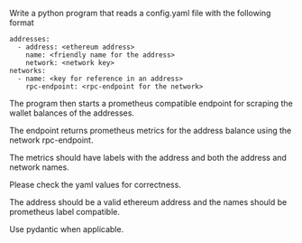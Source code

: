 
Write a python program that reads a config.yaml file with the following format

```
addresses:
  - address: <ethereum address>
    name: <friendly name for the address>
    network: <network key>
networks:
  - name: <key for reference in an address>
    rpc-endpoint: <rpc-endpoint for the network>
```

The program then starts a prometheus compatible endpoint for scraping the wallet balances of the addresses.

The endpoint returns prometheus metrics for the address balance using the network rpc-endpoint.

The metrics should have labels with the address and both the address and network names.

Please check the yaml values for correctness.

The address should be a valid ethereum address and the names should be prometheus label compatible.

Use pydantic when applicable.